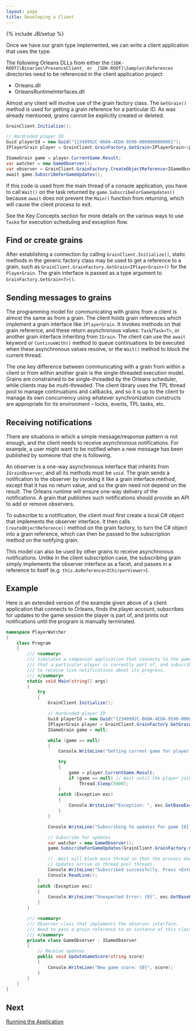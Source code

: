 ```yaml
---
layout: page
title: Developing a Client
---
```

{% include JB/setup %}

Once we have our grain type implemented, we can write a client application that uses the type.

The following Orleans DLLs from either the `[SDK-ROOT]\Binaries\PresenceClient_ or _[SDK-ROOT]\Samples\References` directories need to be referenced in the client application project:

* Orleans.dll
* OrleansRuntimeInterfaces.dll

Almost any client will involve use of the grain factory class.
The `GetGrain()` method is used for getting a grain reference for a particular ID.
As was already mentioned, grains cannot be explicitly created or deleted.

``` csharp
GrainClient.Initialize();

// Hardcoded player ID
Guid playerId = new Guid("{2349992C-860A-4EDA-9590-000000000006}");
IPlayerGrain player = GrainClient.GrainFactory.GetGrain<IPlayerGrain>(playerId);

IGameGrain game = player.CurrentGame.Result;
var watcher = new GameObserver();
var observer = GrainClient.GrainFactory.CreateObjectReference<IGameObserver>(watcher);
await game.SubscribeForGameUpdates();
```

If this code is used from the main thread of a console application, you have to call `Wait()` on the task returned by `game.SubscribeForGameUpdates()` because `await` does not prevent the `Main()` function from returning, which will cause the client process to exit.

See the Key Concepts section for more details on the various ways to use `Task`s for execution scheduling and exception flow.

## Find or create grains

After establishing a connection by calling `GrainClient.Initialize()`, static methods in the generic factory class may be used to get a reference to a grain, such as `GrainClient.GrainFactory.GetGrain<IPlayerGrain>()` for the `PlayerGrain`. The grain interface is passed as a type argument to `GrainFactory.GetGrain<T>()`.

## Sending messages to grains

The programming model for communicating with grains from a client is almost the same as from a grain.
The client holds grain references which implement a grain interface like `IPlayerGrain`.
It invokes methods on that grain reference, and these return asynchronous values: `Task`/`Task<T>`, or another grain interface inheriting from `IGrain`.
The client can use the `await` keyword or `ContinueWith()` method to queue continuations to be executed when these asynchronous values resolve, or the `Wait()` method to block the current thread.

The one key difference between communicating with a grain from within a client or from within another grain is the single-threaded execution model.
Grains are constrained to be single-threaded by the Orleans scheduler, while clients may be multi-threaded.
The client library uses the TPL thread pool to manage continuations and callbacks, and so it is up to the client to manage its own concurrency using whatever synchronization constructs are appropriate for its environment – locks, events, TPL tasks, etc.

## Receiving notifications

There are situations in which a simple message/response pattern is not enough, and the client needs to receive asynchronous notifications.
For example, a user might want to be notified when a new message has been published by someone that she is following.

An observer is a one-way asynchronous interface that inherits from `IGrainObserver`, and all its methods must be `void`.
The grain sends a notification to the observer by invoking it like a grain interface method, except that it has no return value, and so the grain need not depend on the result.
The Orleans runtime will ensure one-way delivery of the notifications.
A grain that publishes such notifications should provide an API to add or remove observers.

To subscribe to a notification, the client must first create a local C# object that implements the observer interface.
It then calls `CreateObjectReference()` method on the grain factory, to turn the C# object into a grain reference, which can then be passed to the subscription method on the notifying grain.

This model can also be used by other grains to receive asynchronous notifications.
Unlike in the client subscription case, the subscribing grain simply implements the observer interface as a facet, and passes in a reference to itself (e.g. `this.AsReference<IChirperViewer>`).

## Example

Here is an extended version of the example given above of a client application that connects to Orleans, finds the player account, subscribes for updates to the game session the player is part of, and prints out notifications until the program is manually terminated.

``` csharp
namespace PlayerWatcher
{
    class Program
    {
        /// <summary>
        /// Simulates a companion application that connects to the game
        /// that a particular player is currently part of, and subscribes
        /// to receive live notifications about its progress.
        /// </summary>
        static void Main(string[] args)
        {
            try
            {
                GrainClient.Initialize();

                // Hardcoded player ID
                Guid playerId = new Guid("{2349992C-860A-4EDA-9590-000000000006}");
                IPlayerGrain player = GrainClient.GrainFactory.GetGrain<IPlayerGrain>(playerId);
                IGameGrain game = null;

                while (game == null)
                {
                    Console.WriteLine("Getting current game for player {0}...", playerId);

                    try
                    {
                        game = player.CurrentGame.Result;
                        if (game == null) // Wait until the player joins a game
                            Thread.Sleep(5000);
                    }
                    catch (Exception exc)
                    {
                        Console.WriteLine("Exception: ", exc.GetBaseException());
                    }
                }

                Console.WriteLine("Subscribing to updates for game {0}...", game.GetPrimaryKey());

                // Subscribe for updates
                var watcher = new GameObserver();
                game.SubscribeForGameUpdates(GrainClient.GrainFactory.CreateObjectReference<IGameObserver>(watcher)).Wait();

                // .Wait will block main thread so that the process doesn't exit.
                // Updates arrive on thread pool threads.
                Console.WriteLine("Subscribed successfully. Press <Enter> to stop.");
                Console.ReadLine();
            }
            catch (Exception exc)
            {
                Console.WriteLine("Unexpected Error: {0}", exc.GetBaseException());
            }
        }

        /// <summary>
        /// Observer class that implements the observer interface.
        /// Need to pass a grain reference to an instance of this class to subscribe for updates.
        /// </summary>
        private class GameObserver : IGameObserver
        {
            // Receive updates
            public void UpdateGameScore(string score)
            {
                Console.WriteLine("New game score: {0}", score);
            }
        }
    }
}
```

## Next

[Running the Application](Running-the-Application)
